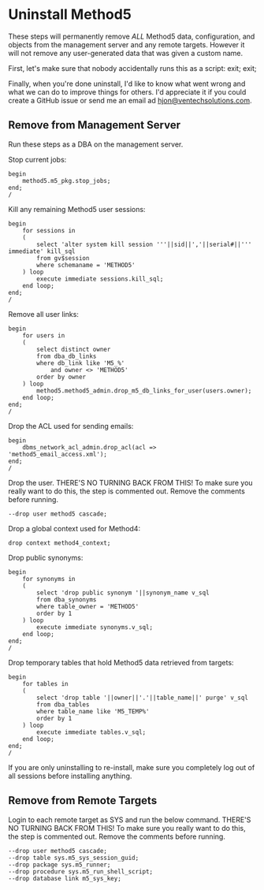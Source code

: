 Uninstall Method5
=================

These steps will permanently remove *ALL* Method5 data, configuration, and objects from the management server and any remote targets.  However it will not remove any user-generated data that was given a custom name.

First, let's make sure that nobody accidentally runs this as a script:
	exit;
	exit;

Finally, when you're done uninstall, I'd like to know what went wrong and what we can do to improve things for others.  I'd appreciate it if you could create a GitHub issue or send me an email ad hjon@ventechsolutions.com.


Remove from Management Server
-----------------------------

Run these steps as a DBA on the management server.

Stop current jobs:

	begin
		method5.m5_pkg.stop_jobs;
	end;
	/

Kill any remaining Method5 user sessions:

	begin
		for sessions in
		(
			select 'alter system kill session '''||sid||','||serial#||''' immediate' kill_sql
			from gv$session
			where schemaname = 'METHOD5'
		) loop
			execute immediate sessions.kill_sql;
		end loop;
	end;
	/

Remove all user links:

	begin
		for users in
		(
			select distinct owner
			from dba_db_links
			where db_link like 'M5_%'
				and owner <> 'METHOD5'
			order by owner
		) loop
			method5.method5_admin.drop_m5_db_links_for_user(users.owner);
		end loop;
	end;
	/

Drop the ACL used for sending emails:

	begin
		dbms_network_acl_admin.drop_acl(acl => 'method5_email_access.xml');
	end;
	/

Drop the user.  THERE'S NO TURNING BACK FROM THIS!  To make sure you really want to do this, the step is commented out.  Remove the comments before running.

	--drop user method5 cascade;


Drop a global context used for Method4:

	drop context method4_context;

Drop public synonyms:

	begin
		for synonyms in
		(
			select 'drop public synonym '||synonym_name v_sql
			from dba_synonyms
			where table_owner = 'METHOD5'
			order by 1
		) loop
			execute immediate synonyms.v_sql;
		end loop;
	end;
	/

Drop temporary tables that hold Method5 data retrieved from targets:

	begin
		for tables in
		(
			select 'drop table '||owner||'.'||table_name||' purge' v_sql
			from dba_tables
			where table_name like 'M5_TEMP%'
			order by 1
		) loop
			execute immediate tables.v_sql;
		end loop;
	end;
	/

If you are only uninstalling to re-install, make sure you completely log out of all sessions before installing anything.


Remove from Remote Targets
--------------------------

Login to each remote target as SYS and run the below command.  THERE'S NO TURNING BACK FROM THIS!  To make sure you really want to do this, the step is commented out.  Remove the comments before running.

	--drop user method5 cascade;
	--drop table sys.m5_sys_session_guid;
	--drop package sys.m5_runner;
	--drop procedure sys.m5_run_shell_script;
	--drop database link m5_sys_key;

